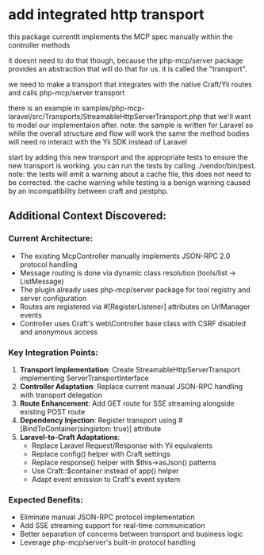 # add integrated http transport

this package currentlt implements the MCP spec manually within the controller methods

it doesnt need to do that though, because the php-mcp/server package provides an abstraction that will do that for us. it is called the "transport".

we need to make a transport that integrates with the native Craft/Yii routes and calls php-mcp/server transport

there is an example in samples/php-mcp-laravel/src/Transports/StreamableHttpServerTransport.php that we'll want to model our implementaion after. note: the sample is written for Laravel so while the overall structure and flow will work the same the method bodies will need ro interact with the Yii SDK instead of Laravel

start by adding this new transport and the appropriate tests to ensure the new transport is working. you can run the tests by calling ./vendor/bin/pest. note: the tests will emit a warning about a cache file, this does not need to be corrected. the cache warning while testing is a benign warning caused by an incompatibility between craft and pestphp.

## Additional Context Discovered:

### Current Architecture:
- The existing McpController manually implements JSON-RPC 2.0 protocol handling
- Message routing is done via dynamic class resolution (tools/list → ListMessage)
- The plugin already uses php-mcp/server package for tool registry and server configuration
- Routes are registered via #[RegisterListener] attributes on UrlManager events
- Controller uses Craft's web\Controller base class with CSRF disabled and anonymous access

### Key Integration Points:
1. **Transport Implementation**: Create StreamableHttpServerTransport implementing ServerTransportInterface
2. **Controller Adaptation**: Replace current manual JSON-RPC handling with transport delegation
3. **Route Enhancement**: Add GET route for SSE streaming alongside existing POST route
4. **Dependency Injection**: Register transport using #[BindToContainer(singleton: true)] attribute
5. **Laravel-to-Craft Adaptations**:
   - Replace Laravel Request/Response with Yii equivalents
   - Replace config() helper with Craft settings
   - Replace response() helper with $this->asJson() patterns
   - Use Craft::$container instead of app() helper
   - Adapt event emission to Craft's event system

### Expected Benefits:
- Eliminate manual JSON-RPC protocol implementation
- Add SSE streaming support for real-time communication
- Better separation of concerns between transport and business logic
- Leverage php-mcp/server's built-in protocol handling

